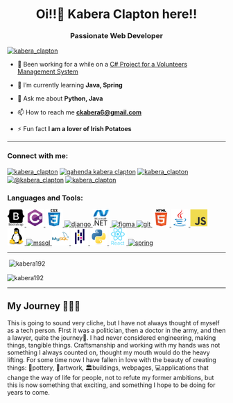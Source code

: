 <h1 align="center">Oi!!👋 Kabera Clapton here!!</h1>
<h3 align="center">Passionate Web Developer</h3>

<p align="left"> <a href="https://twitter.com/kabera_clapton" target="blank"><img 
src="https://img.shields.io/twitter/follow/kabera_clapton?logo=twitter&style=for-the-badge" 
alt="kabera_clapton" /></a> </p>

- 🔭 Been working for a while on a [C# Project for a Volunteers Management 
System](https://github.com/irfiacre/Volunteer-management-system)

- 🌱 I’m currently learning **Java, Spring**

- 💬 Ask me about **Python, Java**

- 📫 How to reach me **ckabera6@gmail.com**

- ⚡ Fun fact **I am a lover of Irish Potatoes**

---

<h3 align="left">Connect with me:</h3>
<p align="left">
<a href="https://twitter.com/kabera_clapton" target="blank"><img align="center" 
src="https://raw.githubusercontent.com/rahuldkjain/github-profile-readme-generator/master/src/images/icons/Social/twitter.svg" 
alt="kabera_clapton" height="30" width="40" /></a>
<a href="https://linkedin.com/in/gahendakaberaclapton" target="blank"><img align="center" 
src="https://raw.githubusercontent.com/rahuldkjain/github-profile-readme-generator/master/src/images/icons/Social/linked-in-alt.svg" 
alt="gahenda kabera clapton" height="30" width="40" /></a>
<a href="https://instagram.com/kabera_clapton" target="blank"><img align="center" 
src="https://raw.githubusercontent.com/rahuldkjain/github-profile-readme-generator/master/src/images/icons/Social/instagram.svg" 
alt="kabera_clapton" height="30" width="40" /></a>
<a href="https://medium.com/@kabera_clapton" target="blank"><img align="center" 
src="https://raw.githubusercontent.com/rahuldkjain/github-profile-readme-generator/master/src/images/icons/Social/medium.svg" 
alt="@kabera_clapton" height="30" width="40" /></a>
<a href="https://www.leetcode.com/kabera_clapton" target="blank"><img align="center" 
src="https://raw.githubusercontent.com/rahuldkjain/github-profile-readme-generator/master/src/images/icons/Social/leet-code.svg" 
alt="kabera_clapton" height="30" width="40" /></a>
</p>

<h3 align="left">Languages and Tools:</h3>
<p align="left"> <a href="https://getbootstrap.com" target="_blank" rel="noreferrer"> <img 
src="https://raw.githubusercontent.com/devicons/devicon/master/icons/bootstrap/bootstrap-plain-wordmark.svg" 
alt="bootstrap" width="40" height="40"/> </a> <a href="https://www.w3schools.com/cs/" target="_blank" 
rel="noreferrer"> <img 
src="https://raw.githubusercontent.com/devicons/devicon/master/icons/csharp/csharp-original.svg" alt="csharp" 
width="40" height="40"/> </a> <a href="https://www.w3schools.com/css/" target="_blank" rel="noreferrer"> <img 
src="https://raw.githubusercontent.com/devicons/devicon/master/icons/css3/css3-original-wordmark.svg" 
alt="css3" width="40" height="40"/> </a> <a href="https://www.djangoproject.com/" target="_blank" 
rel="noreferrer"> <img src="https://cdn.worldvectorlogo.com/logos/django.svg" alt="django" width="40" 
height="40"/> </a> <a href="https://dotnet.microsoft.com/" target="_blank" rel="noreferrer"> <img 
src="https://raw.githubusercontent.com/devicons/devicon/master/icons/dot-net/dot-net-original-wordmark.svg" 
alt="dotnet" width="40" height="40"/> </a> <a href="https://www.figma.com/" target="_blank" rel="noreferrer"> 
<img src="https://www.vectorlogo.zone/logos/figma/figma-icon.svg" alt="figma" width="40" height="40"/> </a> 
<a href="https://git-scm.com/" target="_blank" rel="noreferrer"> <img 
src="https://www.vectorlogo.zone/logos/git-scm/git-scm-icon.svg" alt="git" width="40" height="40"/> </a> <a 
href="https://www.w3.org/html/" target="_blank" rel="noreferrer"> <img 
src="https://raw.githubusercontent.com/devicons/devicon/master/icons/html5/html5-original-wordmark.svg" 
alt="html5" width="40" height="40"/> </a> <a href="https://www.java.com" target="_blank" rel="noreferrer"> 
<img src="https://raw.githubusercontent.com/devicons/devicon/master/icons/java/java-original.svg" alt="java" 
width="40" height="40"/> </a> <a href="https://developer.mozilla.org/en-US/docs/Web/JavaScript" 
target="_blank" rel="noreferrer"> <img 
src="https://raw.githubusercontent.com/devicons/devicon/master/icons/javascript/javascript-original.svg" 
alt="javascript" width="40" height="40"/> </a> <a href="https://www.linux.org/" target="_blank" 
rel="noreferrer"> <img 
src="https://raw.githubusercontent.com/devicons/devicon/master/icons/linux/linux-original.svg" alt="linux" 
width="40" height="40"/> </a> <a href="https://www.microsoft.com/en-us/sql-server" target="_blank" 
rel="noreferrer"> <img src="https://www.svgrepo.com/show/303229/microsoft-sql-server-logo.svg" alt="mssql" 
width="40" height="40"/> </a> <a href="https://www.mysql.com/" target="_blank" rel="noreferrer"> <img 
src="https://raw.githubusercontent.com/devicons/devicon/master/icons/mysql/mysql-original-wordmark.svg" 
alt="mysql" width="40" height="40"/> </a> <a href="https://pandas.pydata.org/" target="_blank" 
rel="noreferrer"> <img 
src="https://raw.githubusercontent.com/devicons/devicon/2ae2a900d2f041da66e950e4d48052658d850630/icons/pandas/pandas-original.svg" 
alt="pandas" width="40" height="40"/> </a> <a href="https://www.python.org" target="_blank" rel="noreferrer"> 
<img src="https://raw.githubusercontent.com/devicons/devicon/master/icons/python/python-original.svg" 
alt="python" width="40" height="40"/> </a> <a href="https://reactjs.org/" target="_blank" rel="noreferrer"> 
<img src="https://raw.githubusercontent.com/devicons/devicon/master/icons/react/react-original-wordmark.svg" 
alt="react" width="40" height="40"/> </a> <a href="https://spring.io/" target="_blank" rel="noreferrer"> <img 
src="https://www.vectorlogo.zone/logos/springio/springio-icon.svg" alt="spring" width="40" height="40"/> </a> 
</p>

---

<p>&nbsp;<img align="center" 
src="https://github-readme-stats.vercel.app/api?username=kabera192&show_icons=true&locale=en" alt="kabera192" 
/></p>

<p><img align="center" src="https://github-readme-streak-stats.herokuapp.com/?user=kabera192&" 
alt="kabera192" /></p>

---

<h2>My Journey 🚶🏿‍♂️</h2>
<p>This is going to sound very cliche, but I have not always thought of myself as a tech person. FIrst it was a politician, then a doctor in the army, and then a lawyer, quite the journey🤣. I had never considered engineering, making things, tangible things. Craftsmanship and working with my hands was not something I always counted on, thought my mouth would do the heavy lifting. For some time now I have fallen in love with the beauty of creating things: 🏺pottery, 🎨artwork, 🏛️buildings, webpages, 💻applications that change the way of life for people, not to refute my former ambitions, but this is now something that exciting, and something I hope to be doing for years to come.</p>

